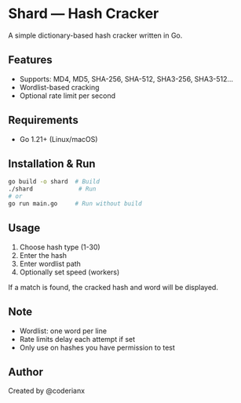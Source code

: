 # Shard — Hash Cracker

A simple dictionary-based hash cracker written in Go.

## Features

* Supports: MD4, MD5, SHA-256, SHA-512, SHA3-256, SHA3-512...
* Wordlist-based cracking
* Optional rate limit per second

## Requirements

* Go 1.21+ (Linux/macOS)

## Installation & Run

```bash
go build -o shard  # Build
./shard             # Run
# or
go run main.go     # Run without build
```

## Usage

1. Choose hash type (1-30)
2. Enter the hash
3. Enter wordlist path
4. Optionally set speed (workers)

If a match is found, the cracked hash and word will be displayed.

## Note

* Wordlist: one word per line
* Rate limits delay each attempt if set
* Only use on hashes you have permission to test

## Author

Created by @coderianx
